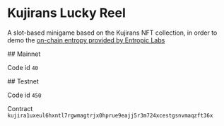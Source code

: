 # Kujirans Lucky Reel

A slot-based minigame based on the Kujirans NFT collection, in order to demo the [on-chain entropy provided by Entropic Labs](https://docs.kujira.app/developers/smart-contracts/entropy-beacon)

## Mainnet

Code id `40`

## Testnet

Code id `450`

Contract `kujira1uxeul6hxntl7rgwmagtrjx0hprue9eajj5r3m724xcestgsnvmaqzft36x`
